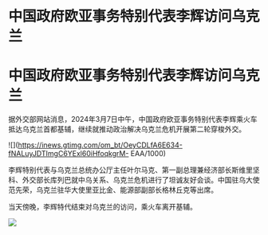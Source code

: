 # 中国政府欧亚事务特别代表李辉访问乌克兰

# 中国政府欧亚事务特别代表李辉访问乌克兰

据外交部网站消息，2024年3月7日中午，中国政府欧亚事务特别代表李辉乘火车抵达乌克兰首都基辅，继续就推动政治解决乌克兰危机开展第二轮穿梭外交。

![](https://inews.gtimg.com/om_bt/OeyCDLfA6E634-fNALuyJDTImgC6YExl60iHfoqkgrM-
EAA/1000)

李辉特别代表与乌克兰总统办公厅主任叶尔马克、第一副总理兼经济部长斯维里坚科、外交部长库列巴就中乌关系、乌克兰危机进行了坦诚友好会谈。中国驻乌大使范先荣，乌克兰驻华大使里亚比金、能源部副部长格林丘克等出席。

当天傍晚，李辉特代结束对乌克兰的访问，乘火车离开基辅。

![](https://inews.gtimg.com/om_bt/OYa85QFaduKV4yBTpLuJzrPZHma6Y4srXL887JpTGEl7IAA/1000)

